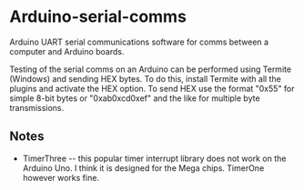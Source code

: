 # Arduino-serial-comms
Arduino UART serial communications software for comms between a computer and Arduino boards.

Testing of the serial comms on an Arduino can be performed using Termite (Windows) and sending HEX bytes. To do this, install Termite with all the plugins and activate the HEX option. To send HEX use the format "0x55" for simple 8-bit bytes or "0xab0xcd0xef" and the like for multiple byte transmissions.

## Notes

- TimerThree -- this popular timer interrupt library does not work on the Arduino Uno.  I think it is designed for the Mega chips. TimerOne however works fine.
